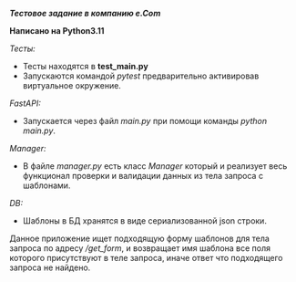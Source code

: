 ***Тестовое задание в компанию e.Com***

**Написано на Python3.11**

*Тесты:*
- Тесты находятся в __test_main.py__
- Запускаются командой _pytest_ предварительно активировав виртуальное окружение.

*FastAPI:*

- Запускается через файл _main.py_ при помощи команды _python main.py_.

*Manager:*

- В файле _manager.py_ есть класс _Manager_ который и реализует весь функционал проверки и валидации данных из тела запроса с шаблонами.

*DB:*

- Шаблоны в БД хранятся в виде сериализованной json строки.

Данное приложение ищет подходящую форму шаблонов для тела запроса по адресу _/get_form_, и возвращает имя шаблона все поля которого присутствуют в теле запроса, иначе ответ что подходящего запроса не найдено.
